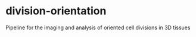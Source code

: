 # division-orientation
 Pipeline for the imaging and analysis of oriented cell divisions in 3D tissues
